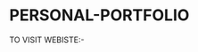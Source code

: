 # PERSONAL-PORTFOLIO

TO VISIT WEBISTE:-
<a href= "https://kanishkbehl.github.io/PERSONAL-PORTFOLIO/"></a>
